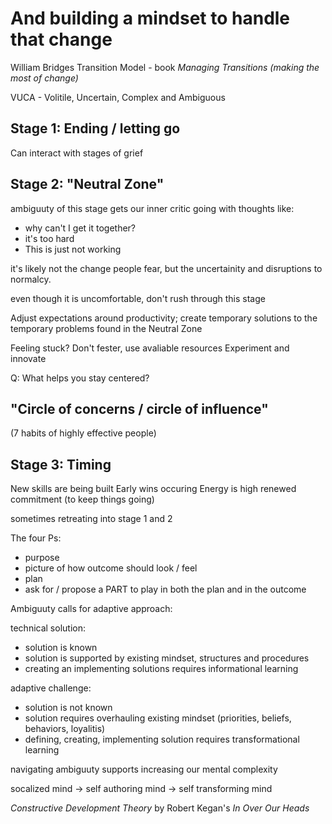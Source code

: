 # And building a mindset to handle that change

William Bridges Transition Model - book _Managing Transitions (making the most of change)_

VUCA - Volitile, Uncertain, Complex and Ambiguous

## Stage 1: Ending / letting go

Can interact with stages of grief

## Stage 2: "Neutral Zone"

ambiguuty of this stage gets our inner critic going with thoughts like:

  * why can't I get it together?
  * it's too hard
  * This is just not working

it's likely not the change people fear, but the uncertainity and disruptions to normalcy.

even though it is uncomfortable, don't rush through this stage

Adjust expectations around productivity; create temporary solutions to the temporary problems found in the Neutral Zone

Feeling stuck? Don't fester, use avaliable resources
Experiment and innovate

Q: What helps you stay centered?


## "Circle of concerns / circle of influence"

(7 habits of highly effective people)

## Stage 3: Timing

New skills are being built
Early wins occuring
Energy is high
renewed commitment (to keep things going)

sometimes retreating into stage 1 and 2

The four Ps:
  * purpose
  * picture of how outcome should look / feel
  * plan
  * ask for / propose a PART to play in both the plan and in the outcome


Ambiguuty calls for adaptive approach:

technical solution:
  * solution is known
  * solution is supported by existing mindset, structures and procedures
  * creating an implementing solutions requires informational learning

adaptive challenge:
  * solution is not known
  * solution requires overhauling existing mindset (priorities, beliefs, behaviors, loyalitis)
  * defining, creating, implementing solution requires transformational learning

navigating ambiguuty supports increasing our mental complexity

socalized mind -> self authoring mind -> self transforming mind

_Constructive Development Theory_ by Robert Kegan's _In Over Our Heads_
